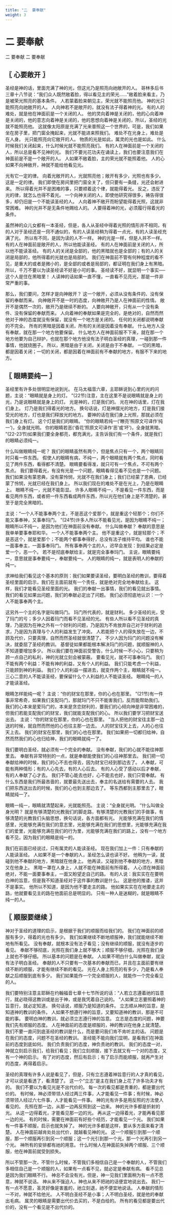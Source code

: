 ```yaml
---
title: "二  要奉献"
weight: 3
---
```


# 二 要奉献

二  要奉献
二  要奉献

## 〖 心要敞开 〗

圣经是神的话，里面充满了神的光，但这光乃是照亮向祂敞开的人。
哥林多后书三章十八节说：“我们众人既然敞着脸，得以看见主的荣光……”敞着脸来看主，乃是被荣光照亮的基本条件。
人若蒙着脸来朝见主，荣光就不能照亮他。
神的光只能照亮向祂敞开的人。
人向神若不是敞开的，就没有法子得着神的光。
有的人的难处，就是他在神面前是一个关闭的人。
他的灵向着神是关闭的，他的心向着神是关闭的，他的意志向着神是关闭的，他的思想向着神是关闭的，所以，圣经的光就不能照亮他。
这就像太阳原是充满了光来普照这一个世界的，可是，我们如果坐在房子里，把门窗全掩起来，光就不能进来照我们。
难处不在光身上，难处是在人身。
光只能照亮向它敞开的人。
物质的光是如此，属灵的光也是如此。
什么时候我们关闭起来，什么时候光就不能照亮我们。
有的人在神面前是一个关闭的人，所以总是看不见神的光。
我们不要光花功夫在诵读上，我们也要注意我们在神面前是不是一个敞开的人。
人如果不敞着脸，主的荣光就不能照着他。
人的心如果不向神敞开，神就不能给他看见光。

光有它一定的律。
向着光敞开的人，光就照亮他；敞开有多少，光照也有多少。
这是一定的律。
我们即使在房间里把门窗全关了，但只要有一条缝，光还会射进来。
所以得着光并不是困难的事，只要顺着这个律，就能得着光。
反之，违反了光的律，就怎么也得不着光。
一个向神关闭的人，即使他研究得很多，祷告得很多，却仍旧是一个不能读圣经的人。
人向着神不敞开而盼望能得着光照，这就非常困难。
神的光并不是无条件地赐给人的。
人要得着神的光，必须履行得着光的条件。

虽然神的众儿女都有一本圣经，但是，各人从圣经中得着光照的情形并不相同，有的人对于圣经还是一窍不通似的，有的人读圣经稍为得着一点光，有的人读圣经充满了光。
所以有不同，是因为读的人不一样。
神的光是一样，但是人并不一样。
有的人在神面前是敞开的人，所以他能读圣经。
有的人在神面前是关闭的人，所以他不能读圣经。
有的人的关闭是全部的，他的黑暗就也是全部的；有的人的关闭是局部的，他所得着的光就也是局部的。
我们在神面前不管有何种程度的看不见，是重大的或者是微小的，是全部的或者是局部的，都证明在我们身上有黑暗。
所以，千万不要以为读圣经读不好是小可的事。
圣经读不好，就显明一个事实──这个人是住在黑暗里！
人读神的话如果一直不懂，一直看不见亮光，那是一件非常严重的事。

那么，我们要问，怎样才是向神敞开？
这一个敞开，必须从没有条件的、没有保留的奉献而来。
向神敞开不是一时的态度，向神敞开乃是人在神面前的性情。
敞开不是偶然一次的，敞开乃是继续不断的。
人要向神敞开，只有从一个没有条件、没有保留的奉献而来。
人向着神的奉献如果是完全的，是绝对的，自然而然他对于神的态度就没有保留，就没有一个地方是关闭的。
任何的关闭都说明奉献的不完全。
所有的黑暗是因着关闭，所有的关闭是因着没有奉献。
什么地方人没有奉献，就在那一个地方他要保留。
什么地方人在神面前服不下来，就在那一个地方他要为自己辩护，也就在那个地方他没有法子明白圣经的真理，一碰到那一件事情，他就绕圈子。
所以，黑暗是由于关闭，关闭是由于不奉献。
一切的黑暗，都是因着关闭；一切的关闭，都是因着在神面前有不奉献的地方，有服不下来的地方。

## 〖 眼睛要纯一 〗

圣经里有许多处很明显地说到光。
在马太福音六章，主耶稣说到心里的光的问题，主说：“眼睛就是身上的灯。
”(22节)注意，主在这里不是说眼睛就是身上的光，乃是说眼睛就是身上的灯。
光是神的，灯是我们的。
光在神的话里，灯在我们身上。
灯乃是我们得着光的地方。
换句话说，灯是神摆光的地方，灯是我们接受光的地方，灯也是我们释放光的地方。
要神的话在我们身上光照，那就必须在我们身上有灯。
这个灯是我们的眼睛。
“你的眼睛若纯一(‘瞭亮’照原文可译作‘纯一’)，全身就光明。
你的眼睛若恶(‘昏花’照原文可译作‘恶’或‘坏’)，全身就黑暗。
”(22-23节)如果我们要全身都亮，都充满光，主告诉我们有一个条件，就是我们的眼睛必须纯一。

什么叫做眼睛纯一呢？
我们的眼睛虽然有两个，但是焦点只有一个，两个眼睛同时只看一件东西。
假使人的眼睛有病，不纯一，两个眼睛就有两个焦点，同时看见了两件东西，看得都不清楚。
眼睛要看得准，就只可有一个焦点，不可有两个焦点。
我们要得着光，有没有光是一个问题，眼睛看得见看不见也是一个问题。
我们如果没有蒙恩典，没有蒙怜悯，光就不在我们身上；我们已经蒙了恩典，已经蒙了怜悯，光就已经在我们身上。
所以我们现在的难处不是在光上，乃是在眼睛上。
眼睛不纯一，光就不能彰显。
许多人眼睛不纯一，不是看见一件东西，而是看见两件东西，或者把一件东西看成两件东西，所以光在他们身上是不清楚的，甚至于是完全黑暗的。

主说：“一个人不能事奉两个主，不是恶这个爱那个，就是重这个轻那个；你们不能又事奉神，又事奉玛门。
”(24节)许多人所以不能看见光，是因为眼睛不纯一；眼睛所以不纯一，是因为他们在神面前没有奉献。
什么叫做奉献？
奉献的意思是我单单要事奉耶和华。
一个人不能事奉两个主。
他不是重这个，就是轻那个；不是恶这个，就是爱那个；不能两个都事奉得好，总没有法子维持平均。
谁也不能一面事奉主，一面事奉玛门。
所有事奉两个主的人，迟早会发现：到结果必定是爱一个，恶一个。
若不是彻底奉献给主，就是完全事奉玛门。
主说，眼睛要纯一，意思就是事奉要纯一，奉献要纯一。
人的眼睛的纯一，就是表明人的奉献的纯一。

求神给我们看见这个基本的原则：我们如果要读圣经，要明白圣经的教训，要得着圣经里面的启示，我们在主面前就有一个责任，就是绝对完全地奉献给主。
这样，我们才能看见圣经里面的光。
我们的奉献一出事情，我们的看见就出事情。
我们的看见如果出问题，我们的奉献必定出了问题。
我们必须彻底地认识：一个人不能事奉两个主。

这另外一个主的名字是叫做玛门。
玛门所代表的，就是财利。
多少圣经的光，受了玛门的亏；多少人因着玛门而看不见圣经的光。
有些人所以看不见圣经的真理，乃是因为在神之外有一个财利的问题，乃是因为不肯放弃自己对于财利的追求，乃是因为真理与个人的利益发生了冲突。
人若能把个人的得失放在一边，不顾及代价，只要真理，自然而然圣经就很清楚了。
不少人因为玛门的问题没有解决，就委屈了圣经的教训。
基督徒如果都能根本解决玛门的问题，就顺服神的人不知道要增加多少。
所以我们要在神面前受警告，什么时候一不小心，只要稍为顾一点自己的私利，神的光就立刻会被蒙蔽。
要看见光，就不可事奉玛门。
我们不能有两个利益：不能有神的利益，又有个人的利益。
我们只能考虑一个利益，只能顾到神的利益。
我们个人的利益一摆进去，就变作两个主，眼睛就不纯一。
三心二意的人不能读圣经，要保留什么个人利益的人不能读圣经。
眼睛纯一的人才能读圣经。

眼睛怎样能纯一呢？
主说：“你的财宝在那里，你的心也在那里。
”(21节)有一件事非常希奇，如果我们支配玛门，那就玛门不只不能害我们，反而能帮助我们。
我们的心本来是爱玛门的，本来是贪恋财利的，要我们的心倾向神是非常困难的，但我们若能支配我们的财宝，我们就能支配我们的心。
所以我们要学习把财宝送出去。
主说：“你的财宝在那里，你的心也在那里。
”当人把他的财宝往主那一边送的时候，就自然而然他的心也往主那一边去。
人的财宝往天上去，人的心也往天上去。
我们的财宝在那里，我们的心也在那里。
我们如果把一切都归给神，自然而然我们的心也归给神，我们的眼睛就纯一了。

我们要明白圣经，就必须有一个完全的奉献。
没有奉献，我们的心就不能往神那里去。
奉献有非常特别的一点，就是奉献能使我们的心往神那里去。
我们把一切奉献给神的时候，我们的心不去也得去，因为财宝已经到那边去了。
人奉献，可能有两种情形；有的人心先去，有的人心后去。
有的人心受了感动以后才奉献，有的人奉献了心才去。
我们不管心能去也好，心不能去也好，我们只管奉献。
有什么东西是我们所最吝啬的，就要最先送出去，奉主的名送给有需要的人去。
我们把东西送出去的时候，我们的心也到主那边去了。
等东西都到主那里去了，眼睛就纯一了。

眼睛一纯一，眼睛就清楚起来，光就能照亮。
主说：“全身就光明。
”什么叫做全身光明？
就是有够清楚的光教我们的脚走路，有够清楚的光教我们的手做事，有够清楚的光教我们头脑思想，换句话说，各方面都有光。
光能够充满在我们的情感里，光能够充满在我们的意志里，光能够充满在我们的思想里，光能够充满在我们的爱里，光能够充满在我们的行为里，光能够充满在我们的路上，没有一个地方看不见，因为我们的眼睛是纯一的。

我们在前面已经说过，只有属灵的人能读圣经。
现在我们加上一件：只有奉献的人能读圣经。
人如果不是一个奉献的人，圣经怎么读也读不好。
他稍为一读，就碰到他不奉献的地方，黑暗就在他身上。
他再读，又碰到他不奉献的地方，黑暗又在他身上。
黑暗一罩在人身上，人就不能在神面前有所得着。
人心须在神面前绝对，不能一面要事奉主，一面又盼望走自己的路。
有的人说：我实实在在要明白神的旨意，但是我不知道圣经对于这件事的教训是什么。
这是他的推诿，这并不是事实。
他所以不知道，是因为他不要走主的路。
他如果实实在在地要走主的路，他就要看见主的路在他面前总是明显的。
只有一种人是迷糊的，就是眼睛不纯一的人。

## 〖 顺服要继续 〗

神对于圣经的道理的启示，是根据于我们的顺服而给我们的。
我们在神面前的顺服有多少，得着的光也有多少。
我们如果继续不断地顺服神，我们就能继续不断地有所看见。
没有奉献，就根本没有法子看见；没有继续的顺服，就没有逐步的看见。
奉献不够彻底，光照在我们身上就不够大；顺服不够仔细，光照在我们身上就也不够仔细。
所以基本的问题是在奉献。
人如果不明白什么叫做奉献，就没有法子明白圣经。
奉献的人不只要有一次基本的奉献而已，并且在主面前要有继续不断的顺服，才能有继续不断的看见。
光在人身上照亮的有多少，乃是看人奉献之后顺服到底有多少。
我们如果能作一个完全顺服的人，就能作一个完全看见的人。

我们要特别注意主耶稣在约翰福音七章十七节所说的话：“人若立志遵着祂的旨意行，就必晓得这教训或是出于神，或是我凭着自己说的。
”人如果立志要照着神的旨意行，就必定知道。
换句话说，顺服乃是知道的条件。
立志顺从神的旨意，是知道神的教训的条件。
人如果不想遵行神的旨意，又要知道神的教训，那是不可能的事。
要明白神的教训，就必须立志遵行神的旨意。
立志是态度的问题，神要我们先有顺服的态度。
人在神面前的态度是顺服的，神的教训在他身上就清楚。
我们不要一直问到底圣经的教训是什么，而是要问我们肯不肯听主的话。
问题是在我们的态度，问题不在圣经的教训。
圣经能不能向我们显明，是看我们在神面前的态度到底如何。
我们负责我们的态度，神负责祂的教训。
我们的态度一对，神就立刻启示我们，给我们看见；我们立刻顺服，接下去就又有一个对的态度，又有一个神的启示。
有了对的态度，然后有启示；有了启示而能顺服，就再产生对的态度，再得着启示。

圣经的真理有许多人说是看见了，但是，只有立志遵着神旨意行的人才真的看见，才可以说是看透了，看清楚了。
这一个“立志”是主在我们身上花了许多功夫才有的。
我们不要以为看见光是不出代价的。
每一次的看见都是贵重的，都是要出代价的。
有时候，神必须带领人经过两三件事，人才能看见一件事；有时候，神必须带领人经过六七件事，人才能看见一件事。
神的光有许多是用反照的方法使人看见的。
先照在那一边，从那一边再反照到这一边来。
神的光许多都是折射的光。
从这一边得着光，才能看见那一边的光。
再从这一边得着光，才能再看见那一边的光。
有的时候，需要在神面前有好些个经历，才能看见一个光。
我们如果有一件事不顺服，启示也就失掉了。
神的光许多都是这样，要从多方面来看才清楚。
人在神面前越肯处处出代价，就越看见神的光。
这一个顺服引到那一个顺服，那一个顺服再引到另一个顺服；这一个光引到那一个光，那一个光再引到另一个光。
神所有的安排都有祂的用意。
什么时候人在神面前失掉两个顺服、三个顺服，他在神面前就受到损失。

所以不管那一次，不管什么时候，不管我们多相信自己是一个奉献的人，不管我们多相信自己是一个顺服的人，如果有一点看不见，就必定是奉献有病。
看不见总是因为我们眼睛不行。
神总不会没有光，但是，神一见我们里面稍为有一点不愿意，神就不说话。
神从来不强迫人，神也从来不把祂的话便宜地说出去。
我们一有一点不愿意，圣灵好像是害羞的，祂立刻退，祂不便宜地说话。
人奉献的情形一不对，神就不给他光。
人不明白圣经不是小事；人不明白圣经，就是他的奉献出毛病。
属灵的眼睛是需要出代价去买的，不是白给的。
所有的看见都是要出代价的，没有一个看见是不出代价的。
